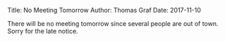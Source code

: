 Title: No Meeting Tomorrow
Author: Thomas Graf
Date: 2017-11-10

There will be no meeting tomorrow since several people are out of town. Sorry for the late notice.
